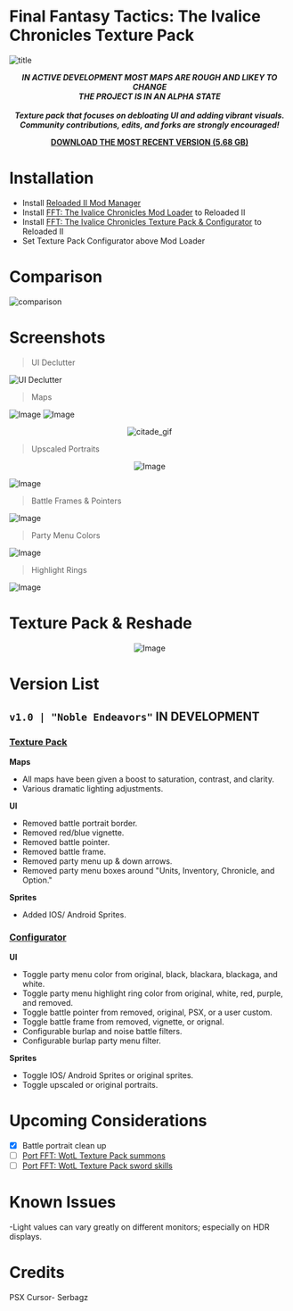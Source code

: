 # Final Fantasy Tactics: The Ivalice Chronicles Texture Pack
![title](https://github.com/user-attachments/assets/8932aaf6-8cc4-413d-96b3-43281acd3527)

<div align="center">

__*<p> IN ACTIVE DEVELOPMENT MOST MAPS ARE ROUGH AND LIKEY TO CHANGE<br>
THE PROJECT IS IN AN ALPHA STATE <br>
<br>Texture pack that focuses on debloating UI and adding vibrant visuals. 
<br>Community contributions, edits, and forks are strongly encouraged!</p>*__

</div>

<div align="center">
  
__[DOWNLOAD THE MOST RECENT VERSION (5.68 GB)](https://github.com/Zodi-ark/Final-Fantasy-Tactics-The-Ivalice-Chronicles-Texture-Pack/releases)__

</div>

# Installation
- Install [Reloaded II Mod Manager](https://github.com/Reloaded-Project/Reloaded-II/releases)
- Install [FFT: The Ivalice Chronicles Mod Loader](https://www.nexusmods.com/finalfantasytacticstheivalicechronicles/mods/4?tab=files) to Reloaded II
- Install [FFT: The Ivalice Chronicles Texture Pack & Configurator](https://github.com/Zodi-ark/Final-Fantasy-Tactics-The-Ivalice-Chronicles-Texture-Pack/releases) to Reloaded II
- Set Texture Pack Configurator above Mod Loader

<!-- *video guide goes here as webm on 1.0 release include optional reshade esp. qUINT install at end*  -->

Comparison
======  
![comparison](https://github.com/user-attachments/assets/f43888c2-b2b2-41e2-86e5-b54b3bfaab5a)
 
Screenshots
======  

> UI Declutter

![UI Declutter](https://github.com/user-attachments/assets/ef4770bb-d619-42d0-b927-577e1a840412)

> Maps

![Image](https://github.com/user-attachments/assets/dfe2fe70-986a-44c7-9b54-d42e7c29534e)
![Image](https://github.com/user-attachments/assets/06a16d6d-bc3b-4e76-bc70-d1a1b11fa390)

<div align="center">

![citade_gif](https://github.com/user-attachments/assets/d7c1b3c0-a32d-4761-a89d-53907771e01e)

</div>

> Upscaled Portraits

<div align="center">

![Image](https://github.com/user-attachments/assets/89087b0d-1954-4a3e-93fe-007b5e5ffad0)

</div>

![Image](https://github.com/user-attachments/assets/54ea27bc-a8f3-4cfa-aca3-e70969881bc7)

> Battle Frames & Pointers 

![Image](https://github.com/user-attachments/assets/97c19768-b9e0-4da9-80e2-95565396f32d)

> Party Menu Colors

![Image](https://github.com/user-attachments/assets/cee0f64c-f1b4-42e4-a486-2467510180bd)

> Highlight Rings

![Image](https://github.com/user-attachments/assets/130cd241-2211-414c-a5f2-93f182c3768b)

Texture Pack & Reshade
======  

<div align="center">

![Image](https://github.com/user-attachments/assets/ab43727c-74ca-44ec-bdf7-b73f7eb235ce)

</div>

# Version List

## `v1.0 | "Noble Endeavors"` IN DEVELOPMENT

### <ins>**Texture Pack**</ins>

 **Maps**
- All maps have been given a boost to saturation, contrast, and clarity.
- Various dramatic lighting adjustments.

 **UI**
- Removed battle portrait border.
- Removed red/blue vignette.
- Removed battle pointer.
- Removed battle frame.
- Removed party menu up & down arrows.
- Removed party menu boxes around "Units, Inventory, Chronicle, and Option."

 **Sprites**
 - Added IOS/ Android Sprites.

 ### <ins>**Configurator**</ins>

 **UI**
- Toggle party menu color from original, black, blackara, blackaga, and white.
- Toggle party menu highlight ring color from original, white, red, purple, and removed.
- Toggle battle pointer from removed, original, PSX, or a user custom.
- Toggle battle frame from removed, vignette, or orignal.
- Configurable burlap and noise battle filters.
- Configurable burlap party menu filter.

 **Sprites**
- Toggle IOS/ Android Sprites or original sprites.
- Toggle upscaled or original portraits.

# Upcoming Considerations
- [x] Battle portrait clean up
- [ ] [Port FFT: WotL Texture Pack summons](https://github.com/Zodi-ark/in-memory-of-imgur-sucks/assets/113886368/82e063f2-1b40-4393-ac21-ffe5728550b6)
- [ ] [Port FFT: WotL Texture Pack sword skills](https://github.com/Zodi-ark/in-memory-of-imgur-sucks/assets/113886368/a6064896-fe95-4351-88bc-7054d6aadd4b)

# Known Issues
-Light values can vary greatly on different monitors; especially on HDR displays.

# Credits
PSX Cursor- Serbagz
